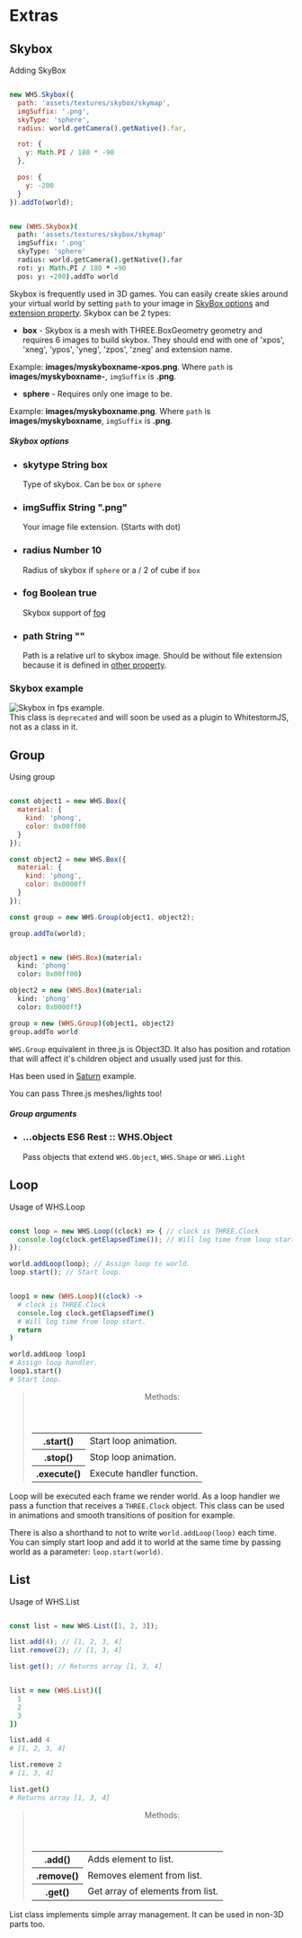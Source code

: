 <h1 class="big" id="extras">Extras</h1>



<h2 class="wso deprecated" id="skybox">Skybox</h2>

<div class="blockTitle h3">Adding SkyBox</div>

```javascript

new WHS.Skybox({
  path: 'assets/textures/skybox/skymap',
  imgSuffix: '.png',
  skyType: 'sphere',
  radius: world.getCamera().getNative().far,

  rot: {
    y: Math.PI / 180 * -90
  },

  pos: {
    y: -200
  }
}).addTo(world);

```

```coffeescript

new (WHS.Skybox)(
  path: 'assets/textures/skybox/skymap'
  imgSuffix: '.png'
  skyType: 'sphere'
  radius: world.getCamera().getNative().far
  rot: y: Math.PI / 180 * -90
  pos: y: -200).addTo world

```

Skybox is frequently used in 3D games. You can easily create skies around your virtual world by setting `path` to your image in <a href="#extras-skybox">SkyBox options</a> and <a href="#extras-skybox-imgSuffix">extension property</a>.
Skybox can be 2 types:

 - **box** - Skybox is a mesh with THREE.BoxGeometry geometry and requires 6 images to build skybox. They should end with one of 'xpos', 'xneg', 'ypos', 'yneg', 'zpos', 'zneg' and extension name.

Example: **images/myskyboxname-xpos.png**. Where `path` is **images/myskyboxname-**, `imgSuffix` is **.png**.

 - **sphere** - Requires only one image to be.

Example: **images/myskyboxname.png**. Where `path` is **images/myskyboxname**, `imgSuffix` is **.png**.


<div class="params" id="extras-skybox">
  <h5>Skybox options <a href="#extras-skybox" class="anchor"></a></h5>
  <ul>
    <li id="extras-skybox-skytype">
      <h3><a href="#extras-skybox-skytype" class="anchor"></a> skytype
        <span class="type">String</span>
        <span class="default">box</span>
      </h3>
      <p>Type of skybox. Can be <code>box</code> or <code>sphere</code></p>
    </li>
    <li id="extras-skybox-imgSuffix">
      <h3><a href="#extras-skybox-imgSuffix" class="anchor"></a> imgSuffix
        <span class="type">String</span>
        <span class="default">".png"</span>
      </h3>
      <p>Your image file extension. (Starts with dot)</p>
    </li>
    <li id="extras-skybox-radius">
      <h3><a href="#extras-skybox-radius" class="anchor"></a> radius
        <span class="type">Number</span>
        <span class="default">10</span>
      </h3>
      <p>Radius of skybox if <code>sphere</code> or a / 2 of cube if <code>box</code> </p>
    </li>
    <li id="extras-skybox-fog">
      <h3><a href="#extras-skybox-fog" class="anchor"></a> fog
        <span class="type">Boolean</span>
        <span class="default">true</span>
      </h3>
      <p>Skybox support of <a href="#world-fog">fog</a></p>
    </li>
    <li id="extras-skybox-path">
      <h3><a href="#extras-skybox-path" class="anchor"></a> path
        <span class="type">String</span>
        <span class="default">""</span>
      </h3>
      <p>Path is a relative url to skybox image. Should be without file extension because it is defined in <a href="#extras-skybox-imgSuffix">other property</a>.</p>
    </li>
  </ul>
</div>


### Skybox example
<img src="images/skybox.png" alt="Skybox in fps example.">

<aside class="warning yellow">This class is <code>deprecated</code> and will soon be used as a plugin to WhitestormJS, not as a class in it.</aside>



<h2 class="ws" id="group">Group</h2>

<div class="blockTitle h3">Using group</div>

```javascript

const object1 = new WHS.Box({
  material: {
    kind: 'phong',
    color: 0x00ff00
  }
});

const object2 = new WHS.Box({
  material: {
    kind: 'phong',
    color: 0x0000ff
  }
});

const group = new WHS.Group(object1, object2);

group.addTo(world);

```

```coffeescript

object1 = new (WHS.Box)(material:
  kind: 'phong'
  color: 0x00ff00)

object2 = new (WHS.Box)(material:
  kind: 'phong'
  color: 0x0000ff)

group = new (WHS.Group)(object1, object2)
group.addTo world

```

`WHS.Group` equivalent in three.js is Object3D. It also has position and rotation that will affect it's children object and usually used just for this.

Has been used in [Saturn](http://192.241.128.187/current/examples/design/saturn/) example.

You can pass Three.js meshes/lights too!

<div class="params" id="extras-group">
  <h5>Group arguments <a href="#extras-group" class="anchor"></a></h5>
  <ul>
    <li id="extras-group-objects">
      <h3><a href="#extras-group-objects" class="anchor"></a> ...objects
        <span class="type">ES6 Rest :: WHS.Object</span>
      </h3>
      <p>Pass objects that extend <code>WHS.Object</code>, <code>WHS.Shape</code> or <code>WHS.Light</code></p>
    </li>
  </ul>
</div>

## Loop

<div class="blockTitle h3">Usage of WHS.Loop</div>

```javascript

const loop = new WHS.Loop((clock) => { // clock is THREE.Clock
  console.log(clock.getElapsedTime()); // Will log time from loop start.
});

world.addLoop(loop); // Assign loop to world.
loop.start(); // Start loop.

```

```coffeescript

loop1 = new (WHS.Loop)((clock) ->
  # clock is THREE.Clock
  console.log clock.getElapsedTime()
  # Will log time from loop start.
  return
)

world.addLoop loop1
# Assign loop handler.
loop1.start()
# Start loop.

```

<blockquote class="section">
  <header>Methods:</header>
  <table>
    <tr>
      <th>.start()</th><td>Start loop animation.</td>
    </tr>
    <tr>
      <th>.stop()</th><td>Stop loop animation.</td>
    </tr>
    <tr>
      <th>.execute()</th><td>Execute handler function.</td>
    </tr>
  </table>
</blockquote>

Loop will be executed each frame we render world. As a loop handler we pass a function that receives a `THREE.Clock` object.
This class can be used in animations and smooth transitions of position for example.

There is also a shorthand to not to write `world.addLoop(loop)` each time. You can simply start loop and add it to world at the same time by passing world as a parameter: `loop.start(world)`.


## List

<div class="blockTitle h3">Usage of WHS.List</div>

```javascript

const list = new WHS.List([1, 2, 3]);

list.add(4); // [1, 2, 3, 4]
list.remove(2); // [1, 3, 4]

list.get(); // Returns array [1, 3, 4]

```

```coffeescript

list = new (WHS.List)([
  1
  2
  3
])

list.add 4
# [1, 2, 3, 4]

list.remove 2
# [1, 3, 4]

list.get()
# Returns array [1, 3, 4]

```

<blockquote class="section">
  <header>Methods:</header>
  <table>
    <tr>
      <th>.add()</th><td>Adds element to list.</td>
    </tr>
    <tr>
      <th>.remove()</th><td>Removes element from list.</td>
    </tr>
    <tr>
      <th>.get()</th><td>Get array of elements from list.</td>
    </tr>
  </table>
</blockquote>

List class implements simple array management. It can be used in non-3D parts too.
